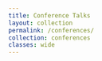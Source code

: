 ```yaml
---
title: Conference Talks
layout: collection
permalink: /conferences/
collection: conferences
classes: wide
---
```


